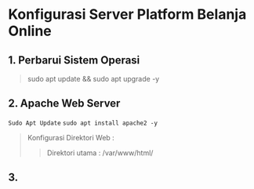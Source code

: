 # Konfigurasi Server Platform Belanja Online


## 1. Perbarui Sistem Operasi
> sudo apt update && sudo apt upgrade -y


## 2. Apache Web Server
`Sudo Apt Update`
`sudo apt install apache2 -y`

>
> Konfigurasi Direktori Web :
> > Direktori utama : /var/www/html/


## 3. 

